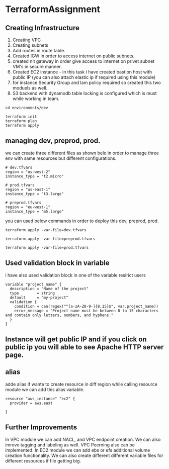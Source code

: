 # TerraformAssignment

## Creating Infrastructure
1. Creating VPC
2. Creating subnets
3. Add routes in route table.
4. Created IGW in order to access internet on public subnets.
5. created nit gateway in order give access to internet on privet subnet VM's in secure manner.
6. Created EC2 instance - in this task i have created bastion host with public IP (you can also attach elastic ip if required using this module)
7. for instance Security Group and Iam policy required so created this two moduels as well.
8. S3 backend with dynamodb table locking is configured which is must while working in team.


```
cd environments/dev

terraform init
terraform plan
terraform apply

```

## managing dev, preprod, prod.

we can create three different files as shown belo in order to manage three env with same resources but different configurations.

```
# dev.tfvars
region = "us-west-2"
instance_type = "t2.micro"

# prod.tfvars
region = "us-east-1"
instance_type = "t3.large"

# preprod.tfvars
region = "eu-west-1"
instance_type = "m5.large"

```

you can used below commands in order to deploy this  dev, preprod, prod.

```
terraform apply -var-file=dev.tfvars

terraform apply -var-file=preprod.tfvars

terraform apply -var-file=prod.tfvars
```

## Used validation block in variable

i have also used validation block in one of the variable resirict users 

```
variable "project_name" {
  description = "Name of the project"
  type        = string
  default     = "my-project"
  validation {
    condition = can(regex("^[a-zA-Z0-9-]{8,15}$", var.project_name))
    error_message = "Project name must be between 8 to 15 characters and contain only letters, numbers, and hyphens."
  }
}

```

## Instance will get public IP and if you click on public ip you will able to see Apache HTTP server page.

## alias 

adde alias if wante to create resource in diff region while calling resource module we can add this alias variable.

```
resource "aws_instance" "ec2" {
  provider = aws.east

}

```

## Further Improvements

In VPC module we can add NACL, and VPC endpoint creation.
We can also imrove tagging and labeling as well.
VPC Peerning also can be implemented.
In EC2 module we can add ebs or efs additional volume creation functionality.
We can also create different different variable files for different resources if file getting big.